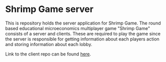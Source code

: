 # Shrimp Game server

This is repository holds the server application for Shrimp Game. The round based educational microeconomics multiplayer game "Shrimp Game" consists of a server and clients. These are required to play the game since the server is responsible for getting information about each players action and storing information about each lobby. 

Link to the client repo can be found [here](https://gitlab.stud.idi.ntnu.no/idata1002-gruppe-1/prosjekt-oppgave-2023).